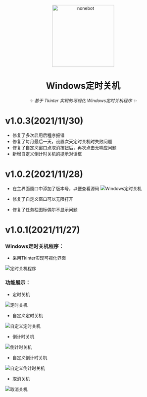 <p align="center">
  <a href="https://github.com/cjladmin"><img src="https://avatars.githubusercontent.com/u/53791401?v=4" width="200" height="200" alt="nonebot"></a>
</p>

<div align="center">

# Windows定时关机

_✨ 基于 Tkinter 实现的可视化 Windows定时关机程序 ✨_

</div>

# v1.0.3(2021/11/30)

 - 修复了多次启用后程序报错
 - 修复了每月最后一天，设置次天定时关机时失败问题
 - 修复了自定义窗口点取消按钮后，再次点击无响应问题
 - 新增自定义倒计时关机的提示对话框

# v1.0.2(2021/11/28)

 - 在主界面窗口中添加了版本号，以便查看源码
 ![Windows定时关机](https://user-images.githubusercontent.com/53791401/144046035-94e4692a-9b56-4f37-aff9-5681852c36ae.jpg)

 - 修复了自定义窗口可以无限打开
 - 修复了任务栏图标偶尔不显示问题

# v1.0.1(2021/11/27)

### Windows定时关机程序：

 - 采用Tkinter实现可视化界面

![定时关机程序](https://user-images.githubusercontent.com/53791401/143844868-0b4bd4c0-0e93-4c65-9734-0af2be51d99e.jpg)

### 功能展示：

 - 定时关机

![定时关机](https://user-images.githubusercontent.com/53791401/143845171-f4646a70-ed47-460d-beb3-59bcf2e67234.jpg)
 - 自定义定时关机

![自定义定时关机](https://user-images.githubusercontent.com/53791401/143845329-3ba54f9e-170f-4e9c-a602-1eb9fe186586.jpg)

 - 倒计时关机

![倒计时关机](https://user-images.githubusercontent.com/53791401/143845368-d7e7fc54-acc6-41b5-be78-6ab1e57af7a1.jpg)
 - 自定义倒计时关机

![自定义倒计时关机](https://user-images.githubusercontent.com/53791401/143845407-7362c3e1-b2ca-4eb5-99b3-e1d577bd5118.jpg)

 - 取消关机

![取消关机](https://user-images.githubusercontent.com/53791401/143852024-2a2334d3-703f-41a1-9a21-507cfd23463e.jpg)
